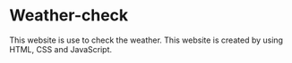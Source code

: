 # Weather-check
This website is use to check the weather.
This website is created by using HTML, CSS and JavaScript.
